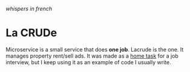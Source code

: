 *whispers in french*
# La CRUDe


Microservice is a small service that does **one job**. Lacrude is the one. It manages property rent/sell ads. 
It was made as a [home task](./task.md) for a job interview, but I keep using it as an example of code I usually write.


